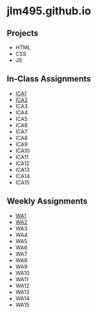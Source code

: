 # jlm495.github.io

## Projects

* HTML
* CSS
* JS

## In-Class Assignments

* [ICA1](/ica/ICA1%20--%20How%20to%20Search%20--%20Jenna%20Mandel.pdf)
* [ICA2](/ica/ICA2_Jenna_Mandel.pdf)
* ICA3
* ICA4
* ICA5
* ICA6
* ICA7
* ICA8
* ICA9
* ICA10
* ICA11
* ICA12
* ICA13
* ICA14
* ICA15

## Weekly Assignments

* [WA1](/wa/wa1.html)
* [WA2](/wa/wa2.html)
* WA3
* WA4
* WA5
* WA6
* WA7
* WA8
* WA9
* WA10
* WA11
* WA12
* WA13
* WA14
* WA15
